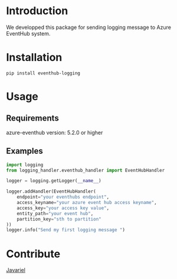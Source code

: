 # Introduction 
We developped this package for sending logging message to Azure EventHub system.

# Installation

```shell script
pip install eventhub-logging
```

# Usage
## Requirements
azure-eventhub version: 5.2.0 or higher

## Examples
```python
import logging
from logging_handler.eventhub_handler import EventHubHandler

logger = logging.getLogger(__name__)

logger.addHandler(EventHubHandler(
    endpoint="your eventhubs endpoint",
    access_keyname="your azure event hub access keyname",
    access_key="your access key value",
    entity_path="your event hub",
    partition_key="sth to partition"
))
logger.info("Send my first logging message ")
```


# Contribute
[Javariel](zxie@opnf.fr)